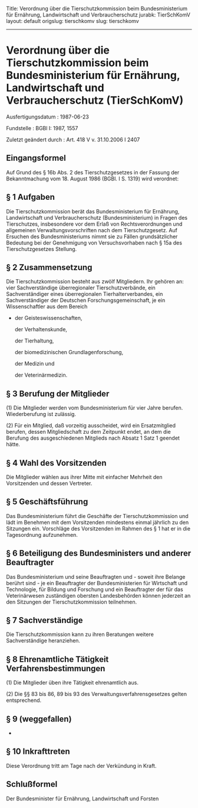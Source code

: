Title: Verordnung über die Tierschutzkommission beim Bundesministerium für Ernährung,
  Landwirtschaft und Verbraucherschutz
jurabk: TierSchKomV
layout: default
origslug: tierschkomv
slug: tierschkomv

---

# Verordnung über die Tierschutzkommission beim Bundesministerium für Ernährung, Landwirtschaft und Verbraucherschutz (TierSchKomV)

Ausfertigungsdatum
:   1987-06-23

Fundstelle
:   BGBl I: 1987, 1557

Zuletzt geändert durch
:   Art. 418 V v. 31.10.2006 I 2407


## Eingangsformel

Auf Grund des § 16b Abs. 2 des Tierschutzgesetzes in der Fassung der
Bekanntmachung vom 18. August 1986 (BGBl. I S. 1319) wird verordnet:


## § 1 Aufgaben

Die Tierschutzkommission berät das Bundesministerium für Ernährung,
Landwirtschaft und Verbraucherschutz (Bundesministerium) in Fragen des
Tierschutzes, insbesondere vor dem Erlaß von Rechtsverordnungen und
allgemeinen Verwaltungsvorschriften nach dem Tierschutzgesetz. Auf
Ersuchen des Bundesministeriums nimmt sie zu Fällen grundsätzlicher
Bedeutung bei der Genehmigung von Versuchsvorhaben nach § 15a des
Tierschutzgesetzes Stellung.


## § 2 Zusammensetzung

Die Tierschutzkommission besteht aus zwölf Mitgliedern. Ihr gehören
an:
vier Sachverständige überregionaler Tierschutzverbände,
ein Sachverständiger eines überregionalen Tierhalterverbandes,
ein Sachverständiger der Deutschen Forschungsgemeinschaft,
je ein Wissenschaftler aus dem Bereich

*   der Geisteswissenschaften,

    der Verhaltenskunde,

    der Tierhaltung,

    der biomedizinischen Grundlagenforschung,

    der Medizin und

    der Veterinärmedizin.





## § 3 Berufung der Mitglieder

(1) Die Mitglieder werden vom Bundesministerium für vier Jahre
berufen. Wiederberufung ist zulässig.

(2) Für ein Mitglied, daß vorzeitig ausscheidet, wird ein
Ersatzmitglied berufen, dessen Mitgliedschaft zu dem Zeitpunkt endet,
an dem die Berufung des ausgeschiedenen Mitglieds nach Absatz 1 Satz 1
geendet hätte.


## § 4 Wahl des Vorsitzenden

Die Mitglieder wählen aus ihrer Mitte mit einfacher Mehrheit den
Vorsitzenden und dessen Vertreter.


## § 5 Geschäftsführung

Das Bundesministerium führt die Geschäfte der Tierschutzkommission und
lädt im Benehmen mit dem Vorsitzenden mindestens einmal jährlich zu
den Sitzungen ein. Vorschläge des Vorsitzenden im Rahmen des § 1 hat
er in die Tagesordnung aufzunehmen.


## § 6 Beteiligung des Bundesministers und anderer Beauftragter

Das Bundesministerium und seine Beauftragten und - soweit ihre Belange
berührt sind - je ein Beauftragter der Bundesministerien für
Wirtschaft und Technologie, für Bildung und Forschung und ein
Beauftragter der für das Veterinärwesen zuständigen obersten
Landesbehörden können jederzeit an den Sitzungen der
Tierschutzkommission teilnehmen.


## § 7 Sachverständige

Die Tierschutzkommission kann zu ihren Beratungen weitere
Sachverständige heranziehen.


## § 8 Ehrenamtliche Tätigkeit Verfahrensbestimmungen

(1) Die Mitglieder üben ihre Tätigkeit ehrenamtlich aus.

(2) Die §§ 83 bis 86, 89 bis 93 des Verwaltungsverfahrensgesetzes
gelten entsprechend.


## § 9 (weggefallen)

-


## § 10 Inkrafttreten

Diese Verordnung tritt am Tage nach der Verkündung in Kraft.


## Schlußformel

Der Bundesminister für Ernährung, Landwirtschaft und Forsten

